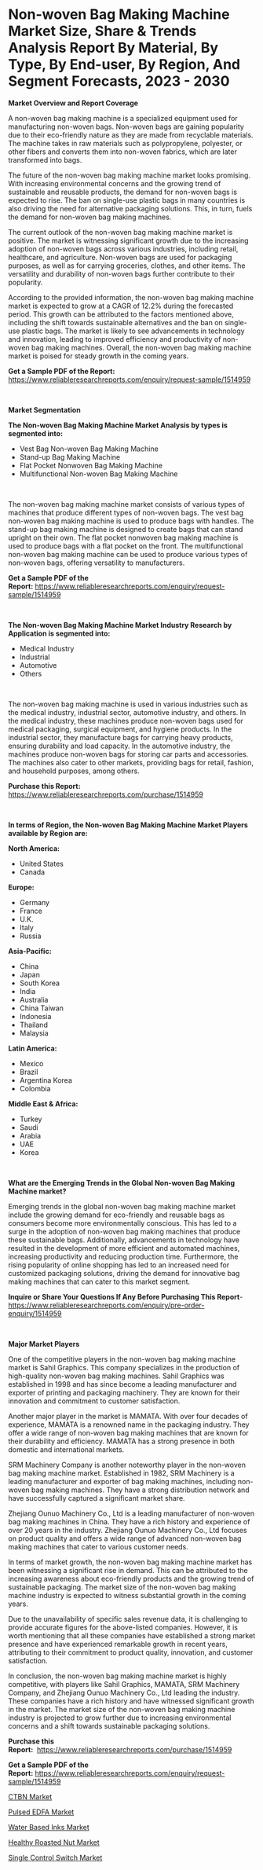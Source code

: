 <p><h1>Non-woven Bag Making Machine Market Size, Share & Trends Analysis Report By Material, By Type, By End-user, By Region, And Segment Forecasts, 2023 - 2030</h1></p><p><strong>Market Overview and Report Coverage</strong></p>
<p><p>A non-woven bag making machine is a specialized equipment used for manufacturing non-woven bags. Non-woven bags are gaining popularity due to their eco-friendly nature as they are made from recyclable materials. The machine takes in raw materials such as polypropylene, polyester, or other fibers and converts them into non-woven fabrics, which are later transformed into bags.</p><p>The future of the non-woven bag making machine market looks promising. With increasing environmental concerns and the growing trend of sustainable and reusable products, the demand for non-woven bags is expected to rise. The ban on single-use plastic bags in many countries is also driving the need for alternative packaging solutions. This, in turn, fuels the demand for non-woven bag making machines.</p><p>The current outlook of the non-woven bag making machine market is positive. The market is witnessing significant growth due to the increasing adoption of non-woven bags across various industries, including retail, healthcare, and agriculture. Non-woven bags are used for packaging purposes, as well as for carrying groceries, clothes, and other items. The versatility and durability of non-woven bags further contribute to their popularity.</p><p>According to the provided information, the non-woven bag making machine market is expected to grow at a CAGR of 12.2% during the forecasted period. This growth can be attributed to the factors mentioned above, including the shift towards sustainable alternatives and the ban on single-use plastic bags. The market is likely to see advancements in technology and innovation, leading to improved efficiency and productivity of non-woven bag making machines. Overall, the non-woven bag making machine market is poised for steady growth in the coming years.</p></p>
<p><strong>Get a Sample PDF of the Report:</strong> <a href="https://www.reliableresearchreports.com/enquiry/request-sample/1514959">https://www.reliableresearchreports.com/enquiry/request-sample/1514959</a></p>
<p>&nbsp;</p>
<p><strong>Market Segmentation</strong></p>
<p><strong>The Non-woven Bag Making Machine Market Analysis by types is segmented into:</strong></p>
<p><ul><li>Vest Bag Non-woven Bag Making Machine</li><li>Stand-up Bag Making Machine</li><li>Flat Pocket Nonwoven Bag Making Machine</li><li>Multifunctional Non-woven Bag Making Machine</li></ul></p>
<p>&nbsp;</p>
<p><p>The non-woven bag making machine market consists of various types of machines that produce different types of non-woven bags. The vest bag non-woven bag making machine is used to produce bags with handles. The stand-up bag making machine is designed to create bags that can stand upright on their own. The flat pocket nonwoven bag making machine is used to produce bags with a flat pocket on the front. The multifunctional non-woven bag making machine can be used to produce various types of non-woven bags, offering versatility to manufacturers.</p></p>
<p><strong>Get a Sample PDF of the Report:</strong>&nbsp;<a href="https://www.reliableresearchreports.com/enquiry/request-sample/1514959">https://www.reliableresearchreports.com/enquiry/request-sample/1514959</a></p>
<p>&nbsp;</p>
<p><strong>The Non-woven Bag Making Machine Market Industry Research by Application is segmented into:</strong></p>
<p><ul><li>Medical Industry</li><li>Industrial</li><li>Automotive</li><li>Others</li></ul></p>
<p>&nbsp;</p>
<p><p>The non-woven bag making machine is used in various industries such as the medical industry, industrial sector, automotive industry, and others. In the medical industry, these machines produce non-woven bags used for medical packaging, surgical equipment, and hygiene products. In the industrial sector, they manufacture bags for carrying heavy products, ensuring durability and load capacity. In the automotive industry, the machines produce non-woven bags for storing car parts and accessories. The machines also cater to other markets, providing bags for retail, fashion, and household purposes, among others.</p></p>
<p><strong>Purchase this Report:</strong>&nbsp; <a href="https://www.reliableresearchreports.com/purchase/1514959">https://www.reliableresearchreports.com/purchase/1514959</a></p>
<p>&nbsp;</p>
<p><strong>In terms of Region, the Non-woven Bag Making Machine Market Players available by Region are:</strong></p>
<p>
    <p> <strong> North America: </strong>
        <ul>
            <li>United States</li>
            <li>Canada</li>
        </ul>
        </p> 
    <p> <strong> Europe: </strong>
        <ul>
            <li>Germany</li>
            <li>France</li>
            <li>U.K.</li>
            <li>Italy</li>
            <li>Russia</li>
        </ul>
        </p> 
    <p> <strong> Asia-Pacific: </strong>
        <ul>
            <li>China</li>
            <li>Japan</li>
            <li>South Korea</li>
            <li>India</li>
            <li>Australia</li>
            <li>China Taiwan</li>
            <li>Indonesia</li>
            <li>Thailand</li>
            <li>Malaysia</li>
        </ul>
        </p> 
    <p> <strong> Latin America: </strong>
        <ul>
            <li>Mexico</li>
            <li>Brazil</li>
            <li>Argentina Korea</li>
            <li>Colombia</li>
        </ul>
        </p> 
    <p> <strong> Middle East & Africa: </strong>
        <ul>
            <li>Turkey</li>
            <li>Saudi</li>
            <li>Arabia</li>
            <li>UAE</li>
            <li>Korea</li>
        </ul>
    </p>
    </p>
<p>&nbsp;</p>
<p><strong>What are the Emerging Trends in the Global Non-woven Bag Making Machine market?</strong></p>
<p><p>Emerging trends in the global non-woven bag making machine market include the growing demand for eco-friendly and reusable bags as consumers become more environmentally conscious. This has led to a surge in the adoption of non-woven bag making machines that produce these sustainable bags. Additionally, advancements in technology have resulted in the development of more efficient and automated machines, increasing productivity and reducing production time. Furthermore, the rising popularity of online shopping has led to an increased need for customized packaging solutions, driving the demand for innovative bag making machines that can cater to this market segment.</p></p>
<p><strong>Inquire or Share Your Questions If Any Before Purchasing This Report</strong>- <a href="https://www.reliableresearchreports.com/enquiry/pre-order-enquiry/1514959">https://www.reliableresearchreports.com/enquiry/pre-order-enquiry/1514959</a></p>
<p>&nbsp;</p>
<p><strong>Major Market Players</strong></p>
<p><p>One of the competitive players in the non-woven bag making machine market is Sahil Graphics. This company specializes in the production of high-quality non-woven bag making machines. Sahil Graphics was established in 1998 and has since become a leading manufacturer and exporter of printing and packaging machinery. They are known for their innovation and commitment to customer satisfaction.</p><p>Another major player in the market is MAMATA. With over four decades of experience, MAMATA is a renowned name in the packaging industry. They offer a wide range of non-woven bag making machines that are known for their durability and efficiency. MAMATA has a strong presence in both domestic and international markets.</p><p>SRM Machinery Company is another noteworthy player in the non-woven bag making machine market. Established in 1982, SRM Machinery is a leading manufacturer and exporter of bag making machines, including non-woven bag making machines. They have a strong distribution network and have successfully captured a significant market share.</p><p>Zhejiang Ounuo Machinery Co., Ltd is a leading manufacturer of non-woven bag making machines in China. They have a rich history and experience of over 20 years in the industry. Zhejiang Ounuo Machinery Co., Ltd focuses on product quality and offers a wide range of advanced non-woven bag making machines that cater to various customer needs.</p><p>In terms of market growth, the non-woven bag making machine market has been witnessing a significant rise in demand. This can be attributed to the increasing awareness about eco-friendly products and the growing trend of sustainable packaging. The market size of the non-woven bag making machine industry is expected to witness substantial growth in the coming years.</p><p>Due to the unavailability of specific sales revenue data, it is challenging to provide accurate figures for the above-listed companies. However, it is worth mentioning that all these companies have established a strong market presence and have experienced remarkable growth in recent years, attributing to their commitment to product quality, innovation, and customer satisfaction.</p><p>In conclusion, the non-woven bag making machine market is highly competitive, with players like Sahil Graphics, MAMATA, SRM Machinery Company, and Zhejiang Ounuo Machinery Co., Ltd leading the industry. These companies have a rich history and have witnessed significant growth in the market. The market size of the non-woven bag making machine industry is projected to grow further due to increasing environmental concerns and a shift towards sustainable packaging solutions.</p></p>
<p><strong>Purchase this Report:</strong>&nbsp;&nbsp;<a href="https://www.reliableresearchreports.com/purchase/1514959">https://www.reliableresearchreports.com/purchase/1514959</a></p>
<p></p>
<p><strong>Get a Sample PDF of the Report:</strong>&nbsp;<a href="https://www.reliableresearchreports.com/enquiry/request-sample/1514959">https://www.reliableresearchreports.com/enquiry/request-sample/1514959</a></p>
<p><p><a href="https://medium.com/@adeafrashri2022/ctbn-market-insight-market-trends-growth-forecasted-from-2023-to-2030-2ee4672d3839">CTBN Market</a></p><p><a href="https://github.com/amonskiyk/Market-Research-Report-List-1/blob/main/pulsed-edfa-market.md">Pulsed EDFA Market</a></p><p><a href="https://medium.com/@yjwzfixtb68151/water-based-inks-market-comprehensive-assessment-by-type-application-and-geography-5da6d031cf35">Water Based Inks Market</a></p><p><a href="https://github.com/JameTravis/Market-Research-Report-List-2/blob/main/healthy-roasted-nut-market.md">Healthy Roasted Nut Market</a></p><p><a href="https://www.linkedin.com/pulse/single-control-switch-market-challenges-opportunities-growth-wlqdc/">Single Control Switch Market</a></p></p>